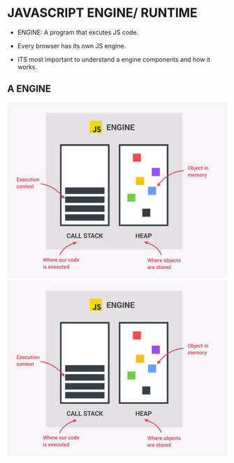 # JAVASCRIPT ENGINE/ RUNTIME

- ENGINE: A program that excutes JS code.

- Every browser has its own JS engine.

- ITS most important to understand a engine components and how it works.

## A ENGINE

![CALL STACK AND HEAP](stackHeap.png)
![CALL STACK AND HEAP](JavaScript\stackHeap.png)
